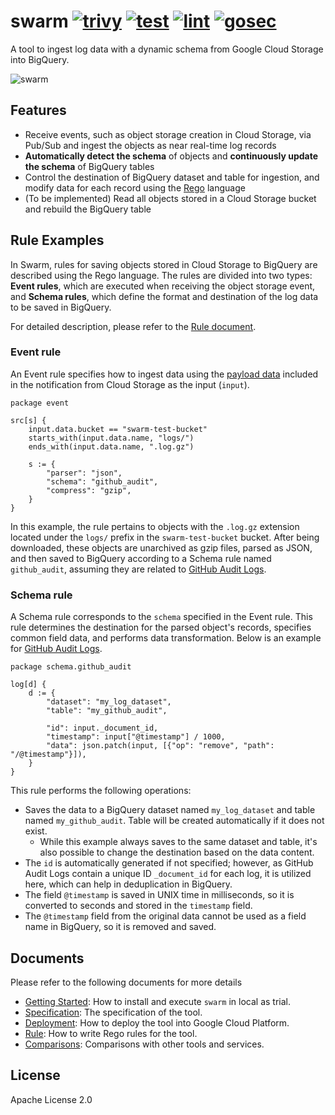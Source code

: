 # swarm [![trivy](https://github.com/secmon-lab/swarm/actions/workflows/trivy.yml/badge.svg)](https://github.com/secmon-lab/swarm/actions/workflows/trivy.yml) [![test](https://github.com/secmon-lab/swarm/actions/workflows/test.yml/badge.svg)](https://github.com/secmon-lab/swarm/actions/workflows/test.yml) [![lint](https://github.com/secmon-lab/swarm/actions/workflows/lint.yml/badge.svg)](https://github.com/secmon-lab/swarm/actions/workflows/lint.yml) [![gosec](https://github.com/secmon-lab/swarm/actions/workflows/gosec.yml/badge.svg)](https://github.com/secmon-lab/swarm/actions/workflows/gosec.yml)

A tool to ingest log data with a dynamic schema from Google Cloud Storage into BigQuery.

![swarm](https://github.com/secmon-lab/swarm/assets/605953/7b7ea371-f99a-4437-a26a-b6669bcffa97)

## Features

- Receive events, such as object storage creation in Cloud Storage, via Pub/Sub and ingest the objects as near real-time log records
- **Automatically detect the schema** of objects and **continuously update the schema** of BigQuery tables
- Control the destination of BigQuery dataset and table for ingestion, and modify data for each record using the [Rego](https://www.openpolicyagent.org/docs/latest/) language
- (To be implemented) Read all objects stored in a Cloud Storage bucket and rebuild the BigQuery table

## Rule Examples

In Swarm, rules for saving objects stored in Cloud Storage to BigQuery are described using the Rego language. The rules are divided into two types: **Event rules**, which are executed when receiving the object storage event, and **Schema rules**, which define the format and destination of the log data to be saved in BigQuery.

For detailed description, please refer to the [Rule document](./docs/rule.md).

### Event rule

An Event rule specifies how to ingest data using the [payload data](https://cloud.google.com/storage/docs/json_api/v1/objects#resource-representations) included in the notification from Cloud Storage as the input (`input`).

```rego
package event

src[s] {
	input.data.bucket == "swarm-test-bucket"
	starts_with(input.data.name, "logs/")
	ends_with(input.data.name, ".log.gz")

	s := {
		"parser": "json",
		"schema": "github_audit",
		"compress": "gzip",
	}
}
```

In this example, the rule pertains to objects with the `.log.gz` extension located under the `logs/` prefix in the `swarm-test-bucket` bucket. After being downloaded, these objects are unarchived as gzip files, parsed as JSON, and then saved to BigQuery according to a Schema rule named `github_audit`, assuming they are related to [GitHub Audit Logs](https://docs.github.com/en/enterprise-cloud@latest/admin/monitoring-activity-in-your-enterprise/reviewing-audit-logs-for-your-enterprise/audit-log-events-for-your-enterprise).

### Schema rule

A Schema rule corresponds to the `schema` specified in the Event rule. This rule determines the destination for the parsed object's records, specifies common field data, and performs data transformation. Below is an example for [GitHub Audit Logs](https://docs.github.com/en/enterprise-cloud@latest/rest/enterprise-admin/audit-log?apiVersion=2022-11-28).

```rego
package schema.github_audit

log[d] {
	d := {
		"dataset": "my_log_dataset",
		"table": "my_github_audit",

		"id": input._document_id,
		"timestamp": input["@timestamp"] / 1000,
		"data": json.patch(input, [{"op": "remove", "path": "/@timestamp"}]),
	}
}
```

This rule performs the following operations:

- Saves the data to a BigQuery dataset named `my_log_dataset` and table named `my_github_audit`. Table will be created automatically if it does not exist.
  - While this example always saves to the same dataset and table, it's also possible to change the destination based on the data content.
- The `id` is automatically generated if not specified; however, as GitHub Audit Logs contain a unique ID `_document_id` for each log, it is utilized here, which can help in deduplication in BigQuery.
- The field `@timestamp` is saved in UNIX time in milliseconds, so it is converted to seconds and stored in the `timestamp` field.
- The `@timestamp` field from the original data cannot be used as a field name in BigQuery, so it is removed and saved.

## Documents

Please refer to the following documents for more details

- [Getting Started](./docs/getting_started.md): How to install and execute `swarm` in local as trial.
- [Specification](./docs/specification.md): The specification of the tool.
- [Deployment](./docs/deployment.md): How to deploy the tool into Google Cloud Platform.
- [Rule](./docs/rule.md): How to write Rego rules for the tool.
- [Comparisons](./docs/comparisons.md): Comparisons with other tools and services.

## License

Apache License 2.0
